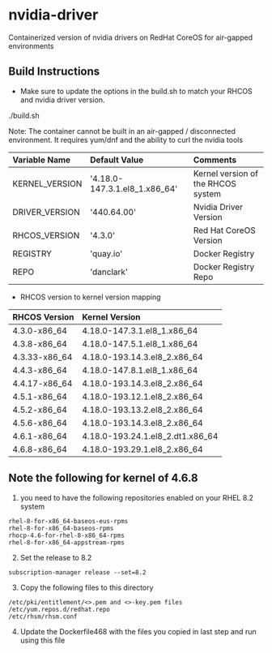 # nvidia-driver
Containerized version of nvidia drivers on RedHat CoreOS for air-gapped environments

## Build Instructions

- Make sure to update the options in the build.sh to match your RHCOS and nvidia driver version.

./build.sh

Note: The container cannot be built in an air-gapped / disconnected environment. It requires yum/dnf and the ability to curl the nvidia tools

| Variable Name  | Default Value                 | Comments                           |
| :---           | :---                          | :---                               |
| KERNEL_VERSION | '4.18.0-147.3.1.el8_1.x86_64' | Kernel version of the RHCOS system |
| DRIVER_VERSION | '440.64.00'                   | Nvidia Driver Version              |
| RHCOS_VERSION  | '4.3.0'                       | Red Hat CoreOS Version             |
| REGISTRY       | 'quay.io'                     | Docker Registry                    |
| REPO           | 'danclark'                    | Docker Registry Repo               |


- RHCOS version to kernel version mapping

| RHCOS Version  | Kernel Version                   |
| :---           | :---                             |
| 4.3.0-x86_64   | 4.18.0-147.3.1.el8_1.x86_64      |
| 4.3.8-x86_64   | 4.18.0-147.5.1.el8_1.x86_64      |
| 4.3.33-x86_64  | 4.18.0-193.14.3.el8_2.x86_64     |
| 4.4.3-x86_64   | 4.18.0-147.8.1.el8_1.x86_64      |
| 4.4.17-x86_64  | 4.18.0-193.14.3.el8_2.x86_64     |
| 4.5.1-x86_64   | 4.18.0-193.12.1.el8_2.x86_64     |
| 4.5.2-x86_64   | 4.18.0-193.13.2.el8_2.x86_64     |
| 4.5.6-x86_64   | 4.18.0-193.14.3.el8_2.x86_64     |
| 4.6.1-x86_64   | 4.18.0-193.24.1.el8_2.dt1.x86_64 |
| 4.6.8-x86_64   | 4.18.0-193.29.1.el8_2.x86_64     |

## Note the following for kernel of 4.6.8 

1. you need to have the following repositories enabled on your RHEL 8.2 system

```
rhel-8-for-x86_64-baseos-eus-rpms
rhel-8-for-x86_64-baseos-rpms
rhocp-4.6-for-rhel-8-x86_64-rpms
rhel-8-for-x86_64-appstream-rpms
```

2. Set the release to 8.2
```
subscription-manager release --set=8.2
```
3. Copy the following files to this directory
```
/etc/pki/entitlement/<>.pem and <>-key.pem files 
/etc/yum.repos.d/redhat.repo 
/etc/rhsm/rhsm.conf
```

4. Update the Dockerfile468 with the files you copied in last step and run using this file
